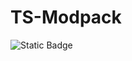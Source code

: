 # TS-Modpack
![Static Badge](https://img.shields.io/badge/Modrinth-What?style=plastic&logo=modrinth&labelColor=gray&color=%2300AF5C)

